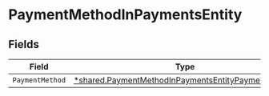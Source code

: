 # PaymentMethodInPaymentsEntity


## Fields

| Field                                                                                                                          | Type                                                                                                                           | Required                                                                                                                       | Description                                                                                                                    |
| ------------------------------------------------------------------------------------------------------------------------------ | ------------------------------------------------------------------------------------------------------------------------------ | ------------------------------------------------------------------------------------------------------------------------------ | ------------------------------------------------------------------------------------------------------------------------------ |
| `PaymentMethod`                                                                                                                | [*shared.PaymentMethodInPaymentsEntityPaymentMethod](../../../pkg/models/shared/paymentmethodinpaymentsentitypaymentmethod.md) | :heavy_minus_sign:                                                                                                             | N/A                                                                                                                            |